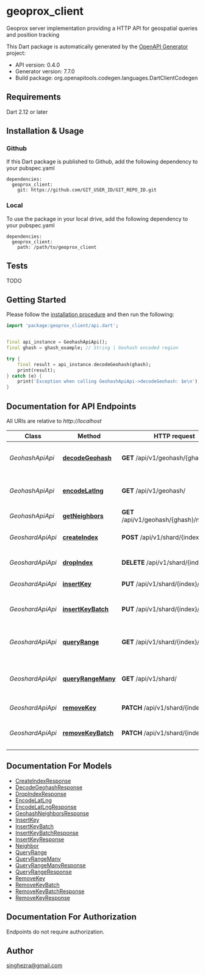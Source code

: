 # geoprox_client
Geoprox server implementation providing a HTTP API for geospatial queries and position tracking

This Dart package is automatically generated by the [OpenAPI Generator](https://openapi-generator.tech) project:

- API version: 0.4.0
- Generator version: 7.7.0
- Build package: org.openapitools.codegen.languages.DartClientCodegen

## Requirements

Dart 2.12 or later

## Installation & Usage

### Github
If this Dart package is published to Github, add the following dependency to your pubspec.yaml
```
dependencies:
  geoprox_client:
    git: https://github.com/GIT_USER_ID/GIT_REPO_ID.git
```

### Local
To use the package in your local drive, add the following dependency to your pubspec.yaml
```
dependencies:
  geoprox_client:
    path: /path/to/geoprox_client
```

## Tests

TODO

## Getting Started

Please follow the [installation procedure](#installation--usage) and then run the following:

```dart
import 'package:geoprox_client/api.dart';


final api_instance = GeohashApiApi();
final ghash = ghash_example; // String | Geohash encoded region

try {
    final result = api_instance.decodeGeohash(ghash);
    print(result);
} catch (e) {
    print('Exception when calling GeohashApiApi->decodeGeohash: $e\n');
}

```

## Documentation for API Endpoints

All URIs are relative to *http://localhost*

Class | Method | HTTP request | Description
------------ | ------------- | ------------- | -------------
*GeohashApiApi* | [**decodeGeohash**](doc//GeohashApiApi.md#decodegeohash) | **GET** /api/v1/geohash/{ghash}/ | Decode geohash into coordinates.
*GeohashApiApi* | [**encodeLatlng**](doc//GeohashApiApi.md#encodelatlng) | **GET** /api/v1/geohash/ | Encode coordinates into geohash
*GeohashApiApi* | [**getNeighbors**](doc//GeohashApiApi.md#getneighbors) | **GET** /api/v1/geohash/{ghash}/neighbors/ | Neighboring regions
*GeoshardApiApi* | [**createIndex**](doc//GeoshardApiApi.md#createindex) | **POST** /api/v1/shard/{index}/ | Create geospatial index
*GeoshardApiApi* | [**dropIndex**](doc//GeoshardApiApi.md#dropindex) | **DELETE** /api/v1/shard/{index}/ | Deletes geospatial index
*GeoshardApiApi* | [**insertKey**](doc//GeoshardApiApi.md#insertkey) | **PUT** /api/v1/shard/{index}/ | Insert key into index
*GeoshardApiApi* | [**insertKeyBatch**](doc//GeoshardApiApi.md#insertkeybatch) | **PUT** /api/v1/shard/{index}/batch/ | Insert multiple keys into index
*GeoshardApiApi* | [**queryRange**](doc//GeoshardApiApi.md#queryrange) | **GET** /api/v1/shard/{index}/ | Search index for objects nearby
*GeoshardApiApi* | [**queryRangeMany**](doc//GeoshardApiApi.md#queryrangemany) | **GET** /api/v1/shard/ | Search multiple indices for objects nearby
*GeoshardApiApi* | [**removeKey**](doc//GeoshardApiApi.md#removekey) | **PATCH** /api/v1/shard/{index}/ | Remove key from index
*GeoshardApiApi* | [**removeKeyBatch**](doc//GeoshardApiApi.md#removekeybatch) | **PATCH** /api/v1/shard/{index}/batch/ | Remove multiple keys from index


## Documentation For Models

 - [CreateIndexResponse](doc//CreateIndexResponse.md)
 - [DecodeGeohashResponse](doc//DecodeGeohashResponse.md)
 - [DropIndexResponse](doc//DropIndexResponse.md)
 - [EncodeLatLng](doc//EncodeLatLng.md)
 - [EncodeLatLngResponse](doc//EncodeLatLngResponse.md)
 - [GeohashNeighborsResponse](doc//GeohashNeighborsResponse.md)
 - [InsertKey](doc//InsertKey.md)
 - [InsertKeyBatch](doc//InsertKeyBatch.md)
 - [InsertKeyBatchResponse](doc//InsertKeyBatchResponse.md)
 - [InsertKeyResponse](doc//InsertKeyResponse.md)
 - [Neighbor](doc//Neighbor.md)
 - [QueryRange](doc//QueryRange.md)
 - [QueryRangeMany](doc//QueryRangeMany.md)
 - [QueryRangeManyResponse](doc//QueryRangeManyResponse.md)
 - [QueryRangeResponse](doc//QueryRangeResponse.md)
 - [RemoveKey](doc//RemoveKey.md)
 - [RemoveKeyBatch](doc//RemoveKeyBatch.md)
 - [RemoveKeyBatchResponse](doc//RemoveKeyBatchResponse.md)
 - [RemoveKeyResponse](doc//RemoveKeyResponse.md)


## Documentation For Authorization

Endpoints do not require authorization.


## Author

singhezra@gmail.com

